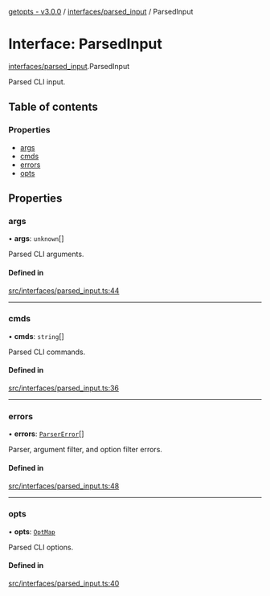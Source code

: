 [getopts - v3.0.0](../README.md) / [interfaces/parsed_input](../modules/interfaces_parsed_input.md) / ParsedInput

# Interface: ParsedInput

[interfaces/parsed_input](../modules/interfaces_parsed_input.md).ParsedInput

Parsed CLI input.

## Table of contents

### Properties

- [args](interfaces_parsed_input.ParsedInput.md#args)
- [cmds](interfaces_parsed_input.ParsedInput.md#cmds)
- [errors](interfaces_parsed_input.ParsedInput.md#errors)
- [opts](interfaces_parsed_input.ParsedInput.md#opts)

## Properties

### args

• **args**: `unknown`[]

Parsed CLI arguments.

#### Defined in

[src/interfaces/parsed_input.ts:44](https://github.com/prasadrajandran/node-getopts/blob/43d0c83/src/interfaces/parsed_input.ts#L44)

---

### cmds

• **cmds**: `string`[]

Parsed CLI commands.

#### Defined in

[src/interfaces/parsed_input.ts:36](https://github.com/prasadrajandran/node-getopts/blob/43d0c83/src/interfaces/parsed_input.ts#L36)

---

### errors

• **errors**: [`ParserError`](../classes/classes_errors.ParserError.md)[]

Parser, argument filter, and option filter errors.

#### Defined in

[src/interfaces/parsed_input.ts:48](https://github.com/prasadrajandran/node-getopts/blob/43d0c83/src/interfaces/parsed_input.ts#L48)

---

### opts

• **opts**: [`OptMap`](../modules/interfaces_parsed_input.md#optmap)

Parsed CLI options.

#### Defined in

[src/interfaces/parsed_input.ts:40](https://github.com/prasadrajandran/node-getopts/blob/43d0c83/src/interfaces/parsed_input.ts#L40)
